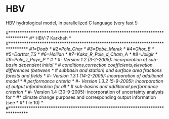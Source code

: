 # HBV
HBV hydrological model, in parallelized C language (very fast !)

>
#********************************************************************************
#*     HBV-7 Karkheh								*
#********************************************************************************
#*1=Doab									*
#*2=Pole_Char									*
#*3=Dobe_Merek									*
#*4=Ghor_B									*
#*5=Darttot_TS									*
#*6=Holilan									*
#*7=Kaka_R_Pole_d_Cham_A							*
#*8=Joligir									*
#*9=Pole_z_Paye_P								*
#*										*
#*- Version 1.2 (3-2-2005): incorporation of sub-basin dependent initial	*
#*	conditions,correction coefficients,elevation differences (between	*
#*	subbasin and station) and surface area fractions forests and fields 	*
#*- Version 1.3.1 (14-2-2005): incorporation of additional model 		*
#*	performance criteria							*
#*- Version 1.3.2 (5-9-2005):	incorporation of output infordmation for all	*
#*	sub-basins and additional performance criterion				*
#*- Version 1.4 (30-9-2005): incorporation of uncertainty analysis for		*
#*	climate change purposes and corresponding output information (see	*
#*	file 10)								*
#********************************************************************************

